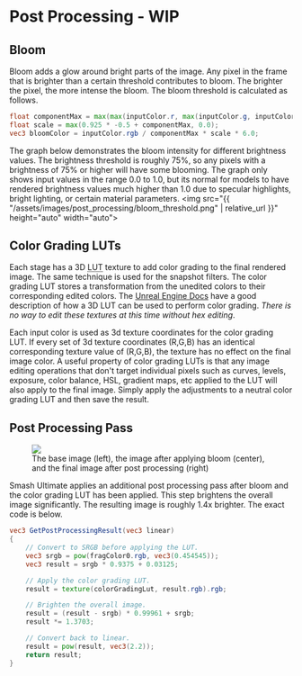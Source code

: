 ---
---
# Post Processing - WIP

## Bloom 
Bloom adds a glow around bright parts of the image. Any pixel in the frame that is brighter than a certain threshold contributes to bloom. The brighter the pixel, the more intense the bloom. The bloom threshold is calculated as follows. 
```glsl
float componentMax = max(max(inputColor.r, max(inputColor.g, inputColor.b)), 0.001);
float scale = max(0.925 * -0.5 + componentMax, 0.0);
vec3 bloomColor = inputColor.rgb / componentMax * scale * 6.0;
```

The graph below demonstrates the bloom intensity for different brightness values. The brightness threshold is roughly 75%, so any pixels with a brightness of 75% or higher will have some blooming. The graph only shows input values in the range 0.0 to 1.0, but its normal for models to have rendered brightness values much higher than 1.0 due to specular highlights, bright lighting, or certain material parameters.
<img src="{{ "/assets/images/post_processing/bloom_threshold.png" | relative_url }}" height="auto" width="auto">


## Color Grading LUTs
Each stage has a 3D <abbr title="Lookup Table">LUT</abbr> texture to add color grading to the final rendered image. The same technique is used for the snapshot filters. The color grading LUT stores a transformation from the unedited colors to their corresponding edited colors. The <a href="https://docs.unrealengine.com/en-US/RenderingAndGraphics/PostProcessEffects/UsingLUTs/index.html" target="_blank">Unreal Engine Docs</a> have a good description of how a 3D LUT can be used to perform color grading.  *There is no way to edit these textures at this time without hex editing*. 

Each input color is used as 3d texture coordinates for the color grading LUT. If every set of 3d texture coordinates (R,G,B)
has an identical corresponding texture value of (R,G,B), the texture has no effect on the final image color. A useful property of 
color grading LUTs is that any image editing operations that don't target individual pixels such as curves, levels, exposure, color balance, HSL, gradient maps, etc applied to the LUT will also apply to the final image. Simply apply the adjustments to a neutral color grading LUT and then save the result. 

## Post Processing Pass 
<figure class="figure">
    <img src="{{ "/assets/images/post_processing/post_processing.jpg" | relative_url }}" height="auto" width="auto">
    <figcaption class="figure-caption text-center">The base image (left), the image after applying bloom (center), and the final image after post processing (right)</figcaption>
</figure>
Smash Ultimate applies an additional post processing pass after bloom and the color grading LUT has been applied. This step brightens the overall image significantly. The resulting image is roughly 1.4x brighter. The exact code is below. 

```glsl
vec3 GetPostProcessingResult(vec3 linear)
{
    // Convert to SRGB before applying the LUT.
    vec3 srgb = pow(fragColor0.rgb, vec3(0.454545));
    vec3 result = srgb * 0.9375 + 0.03125;

    // Apply the color grading LUT.
    result = texture(colorGradingLut, result.rgb).rgb;

    // Brighten the overall image. 
    result = (result - srgb) * 0.99961 + srgb;
    result *= 1.3703;

    // Convert back to linear.
    result = pow(result, vec3(2.2));
    return result;
}
```